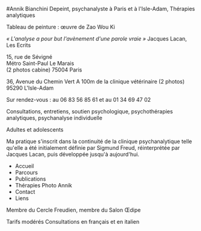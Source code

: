 #Annik Bianchini Depeint, psychanalyste à Paris et à l'Isle-Adam, Thérapies analytiques


Tableau de peinture : 
œuvre de Zao Wou Ki


_« L'analyse a pour but l'avènement d'une parole vraie »_ Jacques Lacan, Les Ecrits



15, rue de Sévigné	      				
Métro Saint-Paul Le Marais 		
(2 photos cabine)
75004 Paris

36, Avenue du Chemin Vert
A 100m de la clinique vétérinaire
(2 photos)
95290 L'Isle-Adam

Sur rendez-vous :
au 06 83 56 85 61 et au 01 34 69 47 02



Consultations, entretiens, soutien psychologique, psychothérapies analytiques, psychanalyse individuelle


Adultes et adolescents


Ma pratique s'inscrit dans la continuité de la clinique psychanalytique telle qu'elle a été initialement définie par Sigmund Freud, réinterprétée par Jacques Lacan, puis développée jusqu'à aujourd'hui.


- Accueil
- Parcours	
- Publications
- Thérapies										Photo Annik
- Contact 
- Liens

Membre du Cercle Freudien, membre du Salon Œdipe


 Tarifs modérés
Consultations en français et en italien 
